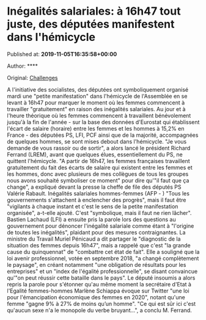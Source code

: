 
# Inégalités salariales: à 16h47 tout juste, des députées manifestent dans l'hémicycle

Published at: **2019-11-05T16:35:58+00:00**

Author: ****

Original: [Challenges](https://www.challenges.fr/societe/inegalites-salariales-a-16h47-tout-juste-des-deputees-manifestent-dans-l-hemicycle_683279)

A l'initiative des socialistes, des députées ont symboliquement organisé mardi une "petite manifestation" dans l'hémicycle de l'Assemblée en se levant à 16h47 pour marquer le moment où les femmes commencent à travailler "gratuitement" en raison des inégalités salariales.
Au jour et à l'heure théorique où les femmes commencent à travaillent bénévolement jusqu'à la fin de l'année - sur la base des données d'Eurostat qui établissent l'écart de salaire (horaire) entre les femmes et les hommes à 15,2% en France - des députées PS, LFI, PCF ainsi que de la majorité, accompagnées de quelques hommes, se sont mises debout dans l'hémicycle.
"Je vous demande de vous rassoir ou de sortir", a alors lancé le président Richard Ferrand (LREM), avant que quelques élues, essentiellement du PS, ne quittent l'hémicycle.
"A partir de 16h47, les femmes françaises travaillent gratuitement du fait des écarts de salaire qui existent entre les femmes et les hommes, donc avec plusieurs de mes collègues de tous les groupes nous avons souhaité symboliser ce moment" pour dire qu'"il faut que ça change", a expliqué devant la presse la cheffe de file des députés PS Valérie Rabault.
Inégalités salariales hommes-femmes (AFP - )
"Tous les gouvernements s'attachent à enclencher des progrès", mais il faut être "vigilants à chaque instant et c'est le sens de la petite manifestation organisée", a-t-elle ajouté. C'est "symbolique, mais il faut ne rien lâcher".
Bastien Lachaud (LFI) a ensuite pris la parole lors des questions au gouvernement pour dénoncer l'inégalité salariale comme étant à "l'origine de toutes les inégalités", plaidant pour des mesures contraignantes.
La ministre du Travail Muriel Pénicaud a dit partager le "diagnostic de la situation des femmes depuis 16h47", mais a rappelé que c'est "la grande cause du quinquennat" de "combattre cet état de fait".
Elle a souligné que la loi avenir professionnel, votée en septembre 2018, "a changé complètement le paysage", en créant notamment "une obligation de résultats pour les entreprises" et un "index de l'égalité professionnelle", se disant convaincue qu'"on peut réussir cette bataille dans le pays".
Le député insoumis a alors repris la parole pour s'étonner qu'au même moment la secrétaire d'Etat à l'Egalité femmes-hommes Marlène Schiappa évoque sur Twitter "une loi pour l'émancipation économique des femmes en 2020", notant qu'une femme "gagne 9% à 27% de moins qu’un homme".
"Ce qui est sûr ici c'est qu'aucun sexe n'a le monopole du verbe bruyant...", a conclu M. Ferrand.
